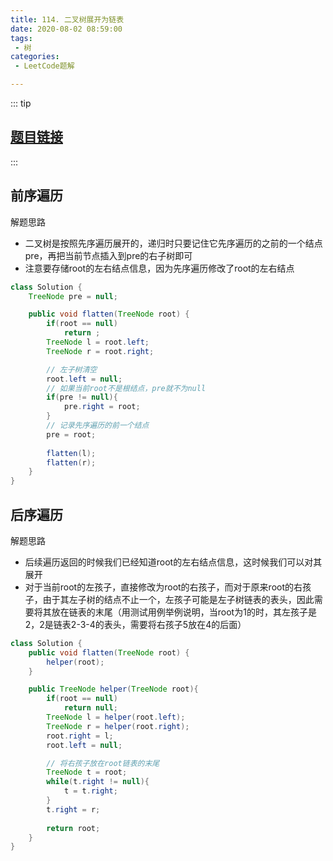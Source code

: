 ```yaml
---
title: 114. 二叉树展开为链表
date: 2020-08-02 08:59:00
tags:
 - 树
categories:
 - LeetCode题解

---
```


::: tip

## [题目链接](https://leetcode-cn.com/problems/flatten-binary-tree-to-linked-list/)

:::

## 前序遍历

解题思路

- 二叉树是按照先序遍历展开的，递归时只要记住它先序遍历的之前的一个结点pre，再把当前节点插入到pre的右子树即可
- 注意要存储root的左右结点信息，因为先序遍历修改了root的左右结点

```java
class Solution {
    TreeNode pre = null;

    public void flatten(TreeNode root) {
        if(root == null)
            return ;
        TreeNode l = root.left;
        TreeNode r = root.right;

        // 左子树清空
        root.left = null;
        // 如果当前root不是根结点，pre就不为null
        if(pre != null){
            pre.right = root;
        }
        // 记录先序遍历的前一个结点
        pre = root;
        
        flatten(l);
        flatten(r);
    }
}
```

## 后序遍历

解题思路

- 后续遍历返回的时候我们已经知道root的左右结点信息，这时候我们可以对其展开
- 对于当前root的左孩子，直接修改为root的右孩子，而对于原来root的右孩子，由于其左子树的结点不止一个，左孩子可能是左子树链表的表头，因此需要将其放在链表的末尾（用测试用例举例说明，当root为1的时，其左孩子是2，2是链表2-3-4的表头，需要将右孩子5放在4的后面）

```java
class Solution {
    public void flatten(TreeNode root) {
        helper(root);
    }

    public TreeNode helper(TreeNode root){
        if(root == null)
            return null;
        TreeNode l = helper(root.left);
        TreeNode r = helper(root.right);
        root.right = l;
        root.left = null;

        // 将右孩子放在root链表的末尾
        TreeNode t = root;
        while(t.right != null){
            t = t.right;
        }
        t.right = r;
        
        return root;
    }
}
```

